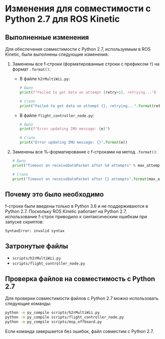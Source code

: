 # Изменения для совместимости с Python 2.7 для ROS Kinetic

## Выполненные изменения

Для обеспечения совместимости с Python 2.7, используемым в ROS Kinetic, были выполнены следующие изменения:

1. Заменены все f-строки (форматированные строки с префиксом `f`) на формат `.format()`:
   - В файле `h2rMultiWii.py`: 
     ```python
     # Было
     print(f"Failed to get data on attempt {retry+1}, retrying...")
     
     # Стало
     print("Failed to get data on attempt {}, retrying...".format(retry+1))
     ```
     
   - В файле `flight_controller_node.py`: 
     ```python
     # Было
     print(f"Error updating IMU message: {e}")
     
     # Стало
     print("Error updating IMU message: {}".format(e))
     ```

2. Заменены все %-форматирование с f-строками на метод `.format()`:
   ```python
   # Было
   print("Timeout on receiveDataPacket after %d attempts" % max_attempts)
   
   # Стало
   print("Timeout on receiveDataPacket after {} attempts".format(max_attempts))
   ```

## Почему это было необходимо

f-строки были введены только в Python 3.6 и не поддерживаются в Python 2.7. Поскольку ROS Kinetic работает на Python 2.7, использование f-строк приводило к синтаксическим ошибкам при запуске скриптов:

```
SyntaxError: invalid syntax
```

## Затронутые файлы

- `scripts/h2rMultiWii.py`
- `scripts/flight_controller_node.py`

## Проверка файлов на совместимость с Python 2.7

Для проверки совместимости файлов с Python 2.7 можно использовать следующие команды:

```bash
python -m py_compile scripts/h2rMultiWii.py
python -m py_compile scripts/flight_controller_node.py
python -m py_compile scripts/msp_offboard.py
```

Если команда завершается без ошибок, файл совместим с Python 2.7. 